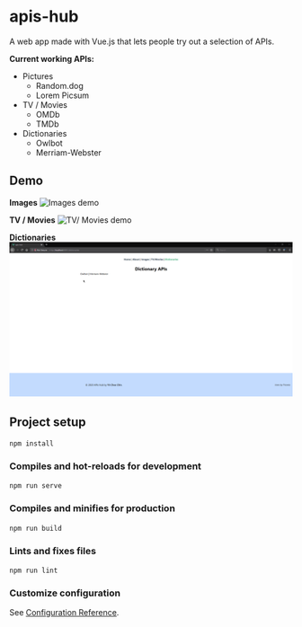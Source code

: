 # apis-hub
A web app made with Vue.js that lets people try out a selection of APIs.  

__Current working APIs:__
- Pictures
  - Random.dog
  - Lorem Picsum
- TV / Movies
  - OMDb
  - TMDb
- Dictionaries
  - Owlbot
  - Merriam-Webster
## Demo
__Images__
![Images demo](readme-images/images.gif)

__TV / Movies__
![TV/ Movies demo](readme-images/tv-movies.gif)

__Dictionaries__
![Dictionaries demo](readme-images/dictionaries.gif)

## Project setup
```
npm install
```

### Compiles and hot-reloads for development
```
npm run serve
```

### Compiles and minifies for production
```
npm run build
```

### Lints and fixes files
```
npm run lint
```

### Customize configuration
See [Configuration Reference](https://cli.vuejs.org/config/).
